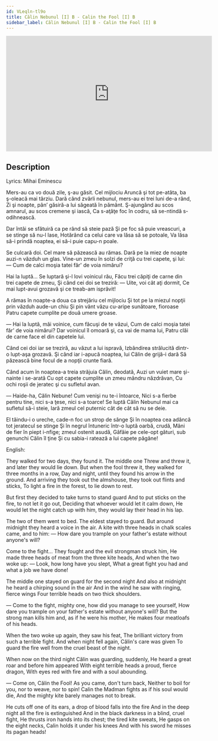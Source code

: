 ```yaml
---
id: VLeqln-tl9o
title: Călin Nebunul [I] B - Calin the Fool [I] B
sidebar_label: Călin Nebunul [I] B - Calin the Fool [I] B
---
```


<iframe
  width="560"
  height="315"
  src="https://www.youtube.com/embed/VLeqln-tl9o"
  title="YouTube video player"
  frameborder="0"
  allow="accelerometer; autoplay; clipboard-write; encrypted-media; gyroscope; picture-in-picture; web-share"
  referrerpolicy="strict-origin-when-cross-origin"
  allowfullscreen
></iframe>

## Description

Lyrics: Mihai Eminescu

Mers-au ca vo două zile, ş-au găsit. Cel mijlociu
Aruncă şi tot pe-atâta, ba ş-oleacă mai târziu.
Dară când zvârli nebunul, mers-au ei trei luni de-a rând,
Zi şi noapte, pân’ găsiră-a lui săgeată în pământ.
Ş-ajungând au scos amnarul, au scos cremene şi iască,
Ca s-aţâţe foc în codru, să se-ntindă s-odihnească.

Dar întâi se sfătuiră ca pe rând să steie pază
Şi pe foc să puie vreascuri, a se stinge să nu-l lase,
Hotărând ca celui care va lăsa să se potoale,
Va lăsa să-i prindă noaptea, ei să-i puie capu-n poale.

Se culcară doi. Cel mare să păzească au rămas.
Dară pe la miez de noapte auzi-n văzduh un glas.
Vine-un zmeu în solzi de criţă cu trei capete, şi lui:
— Cum de calci moşia tatei făr' de voia nimărui?

Hai la luptă... Se luptară şi-l lovi voinicul rău,
Făcu trei căpiţi de carne din trei capete de zmeu,
Şi când cei doi se treziră: — Uite, voi cât aţi dormit,
Ce mai lupt-avui grozavă şi ce treab-am isprăvit!

A rămas în noapte-a doua ca strejăriu cel mijlociu
Şi tot pe la miezul nopţii prin văzduh aude-un chiu
Şi pin vânt văzu cu-aripe sunătoare, fioroase
Patru capete cumplite pe două umere groase.

— Hai la luptă, măi voinice, cum făcuşi de te văzui,
Cum de calci moşia tatei făr’ de voia nimărui?
Dar voinicul îl omoară şi, ca vai de mama lui,
Patru clăi de carne face el din capetele lui.

Când cei doi iar se treziră, au văzut a lui ispravă,
Izbândirea strălucită dintr-o lupt-aşa grozavă.
Şi când iar i-apucă noaptea, lui Călin de grijă-i dară
Să păzească bine focul de a nopţii crunte fiară.

Când acum în noaptea-a treia străjuia Călin, deodată,
Auzi un vuiet mare şi-nainte i se-arată
Cu opt capete cumplite un zmeu mândru năzdrăvan,
Cu ochi roşii de jeratec şi cu sufletul avan.

— Haide-ha, Călin Nebune! Cum venişi nu te-i întoarce,
Nici s-a fierbe pentru tine, nici s-a ţese, nici s-a toarce!
Se luptă Călin Nebunul mai ca sufletul să-i steie,
Iară zmeul cel puternic cât de cât să nu se deie.

El tăindu-i o ureche, cade-n foc un strop de sânge
Şi în noaptea cea adâncă tot jeratecul se stinge
Şi în negrul întuneric într-o luptă oarbă, crudă,
Mâni de fier în piept i-nfige; zmeul ostenit asudă,
Gâfâie pe cele-opt gâturi, sub genunchi Călin îl ţine
Şi cu sabia-i ratează a lui capete păgâne!

English:

They walked for two days, they found it. The middle one
Threw and threw it, and later they would lie down.
But when the fool threw it, they walked for three months in a row,
Day and night, until they found his arrow in the ground.
And arriving they took out the almshouse, they took out flints and sticks,
To light a fire in the forest, to lie down to rest.

But first they decided to take turns to stand guard
And to put sticks on the fire, to not let it go out,
Deciding that whoever would let it calm down,
He would let the night catch up with him, they would lay their head in his lap.

The two of them went to bed. The eldest stayed to guard.
But around midnight they heard a voice in the air.
A kite with three heads in chalk scales came, and to him:
— How dare you trample on your father's estate without anyone's will?

Come to the fight... They fought and the evil strongman struck him,
He made three heads of meat from the three kite heads,
And when the two woke up: — Look, how long have you slept,
What a great fight you had and what a job we have done!

The middle one stayed on guard for the second night
And also at midnight he heard a chirping sound in the air
And in the wind he saw with ringing, fierce wings
Four terrible heads on two thick shoulders.

— Come to the fight, mighty one, how did you manage to see yourself,
How dare you trample on your father's estate without anyone's will?
But the strong man kills him and, as if he were his mother,
He makes four meatloafs of his heads.

When the two woke up again, they saw his feat,
The brilliant victory from such a terrible fight.
And when night fell again, Călin's care was given
To guard the fire well from the cruel beast of the night.

When now on the third night Călin was guarding, suddenly,
He heard a great roar and before him appeared
With eight terrible heads a proud, fierce dragon,
With eyes red with fire and with a soul abounding.

— Come on, Călin the Fool! As you came, don't turn back,
Neither to boil for you, nor to weave, nor to spin!
Calin the Madman fights as if his soul would die,
And the mighty kite barely manages not to break.

He cuts off one of its ears, a drop of blood falls into the fire
And in the deep night all the fire is extinguished
And in the black darkness in a blind, cruel fight,
He thrusts iron hands into its chest; the tired kite sweats,
He gasps on the eight necks, Calin holds it under his knees
And with his sword he misses its pagan heads!
